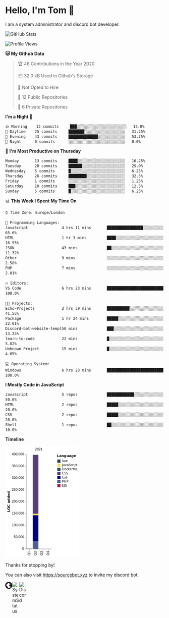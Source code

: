 # Hello, I'm Tom 👋

I am a system administrator and discord bot developer.


![GitHub Stats][stats]

<!--START_SECTION:waka-->
![Profile Views](http://img.shields.io/badge/Profile%20Views-9-blue)

**🐱 My Github Data** 

> 🏆 46 Contributions in the Year 2020
 > 
> 📦 32.0 kB Used in Github's Storage 
 > 
> 🚫 Not Opted to Hire
 > 
> 📜 12 Public Repositories
 > 
> 🔑 6 Private Repositories 

**I'm a Night 🦉** 

```text
🌞 Morning    12 commits     ███░░░░░░░░░░░░░░░░░░░░░░   15.0% 
🌆 Daytime    25 commits     ███████░░░░░░░░░░░░░░░░░░   31.25% 
🌃 Evening    43 commits     █████████████░░░░░░░░░░░░   53.75% 
🌙 Night      0 commits      ░░░░░░░░░░░░░░░░░░░░░░░░░   0.0%

```
📅 **I'm Most Productive on Thursday** 

```text
Monday       13 commits     ████░░░░░░░░░░░░░░░░░░░░░   16.25% 
Tuesday      20 commits     ██████░░░░░░░░░░░░░░░░░░░   25.0% 
Wednesday    5 commits      █░░░░░░░░░░░░░░░░░░░░░░░░   6.25% 
Thursday     26 commits     ████████░░░░░░░░░░░░░░░░░   32.5% 
Friday       1 commits      ░░░░░░░░░░░░░░░░░░░░░░░░░   1.25% 
Saturday     10 commits     ███░░░░░░░░░░░░░░░░░░░░░░   12.5% 
Sunday       5 commits      █░░░░░░░░░░░░░░░░░░░░░░░░   6.25%

```


📊 **This Week I Spent My Time On** 

```text
⌚︎ Time Zone: Europe/London

💬 Programming Languages: 
JavaScript               4 hrs 11 mins       ████████████████░░░░░░░░░   65.6% 
HTML                     1 hr 3 mins         ████░░░░░░░░░░░░░░░░░░░░░   16.55% 
JSON                     43 mins             ██░░░░░░░░░░░░░░░░░░░░░░░   11.32% 
Other                    9 mins              ░░░░░░░░░░░░░░░░░░░░░░░░░   2.58% 
PHP                      7 mins              ░░░░░░░░░░░░░░░░░░░░░░░░░   2.01%

🔥 Editors: 
VS Code                  6 hrs 23 mins       █████████████████████████   100.0%

🐱‍💻 Projects: 
Echo-Projects            2 hrs 39 mins       ██████████░░░░░░░░░░░░░░░   41.55% 
Package                  1 hr 24 mins        █████░░░░░░░░░░░░░░░░░░░░   22.01% 
Discord-bot-website-templ50 mins             ███░░░░░░░░░░░░░░░░░░░░░░   13.25% 
learn-to-code            22 mins             █░░░░░░░░░░░░░░░░░░░░░░░░   5.82% 
Unknown Project          15 mins             █░░░░░░░░░░░░░░░░░░░░░░░░   4.05%

💻 Operating System: 
Windows                  6 hrs 23 mins       █████████████████████████   100.0%

```

**I Mostly Code in JavaScript** 

```text
JavaScript               5 repos             ████████████░░░░░░░░░░░░░   50.0% 
HTML                     2 repos             █████░░░░░░░░░░░░░░░░░░░░   20.0% 
CSS                      2 repos             █████░░░░░░░░░░░░░░░░░░░░   20.0% 
Shell                    1 repos             ██░░░░░░░░░░░░░░░░░░░░░░░   10.0%

```


**Timeline**

![Chart not found](https://github.com/TomSmith-Developer/TomSmith-Developer/blob/master/charts/bar_graph.png) 


<!--END_SECTION:waka-->

Thanks for stopping by!

You can also visit https://sourcebot.xyz to invite my discord bot.

[<img align="left" alt="tomdeveloper.xyz" width="22px" src="https://raw.githubusercontent.com/iconic/open-iconic/master/svg/globe.svg" />][website]
[<img align="left" alt="SystemStatus" width="22px" src="https://cdn.jsdelivr.net/npm/simple-icons@v3/icons/serverfault.svg" />][server-status]
[<img align="left" alt="Discord" width="22px" src="https://cdn.jsdelivr.net/npm/simple-icons@v3/icons/discord.svg" />][discord]

[website]: https://tomdeveloper.xyz
[server-status]: https://status.tomdeveloper.systems
[discord]: https://discord.com/invite/6nW5SKr
[stats]: https://github-readme-stats.vercel.app/api?username=TomSmith-Developer&show_icons=true&count_private=true&hide_title=true&hide_rank=true

